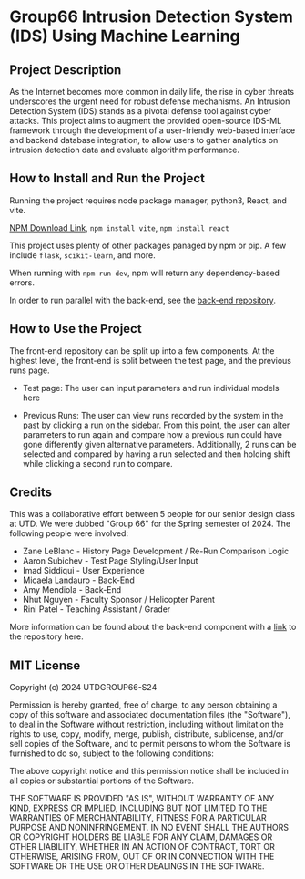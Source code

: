 # Group66 Intrusion Detection System (IDS) Using Machine Learning
## Project Description

As the Internet becomes more common in daily life, the rise in cyber threats underscores the urgent need for robust defense mechanisms. An Intrusion Detection System (IDS) stands as a pivotal defense tool against cyber attacks. This project aims to augment the provided open-source IDS-ML framework through the development of a user-friendly web-based interface and backend database integration, to allow users to gather analytics on intrusion detection data and evaluate algorithm performance.

## How to Install and Run the Project

Running the project requires node package manager, python3, React, and vite.

[NPM Download Link](https://docs.npmjs.com/downloading-and-installing-node-js-and-npm), `npm install vite`,
`npm install react`

This project uses plenty of other packages panaged by npm or pip. A few include `flask`, `scikit-learn`, and more.

When running with `npm run dev`, npm will return any dependency-based errors.

In order to run parallel with the back-end, see the [back-end repository](https://github.com/ZaneLeBlanc/Group66Backend).

## How to Use the Project

The front-end repository can be split up into a few components. At the highest level, the front-end is split between the test page, and the previous runs page.
- Test page: The user can input parameters and run individual models here

- Previous Runs: The user can view runs recorded by the system in the past by clicking a run on the sidebar. From this point, the user can alter parameters to run again and compare how a previous run could have gone differently given alternative parameters. Additionally, 2 runs can be selected and compared by having a run selected and then holding shift while clicking a second run to compare. 

## Credits

This was a collaborative effort between 5 people for our senior design class at UTD. We were dubbed "Group 66" for the Spring semester of 2024. The following people were involved:

- Zane LeBlanc - History Page Development / Re-Run Comparison Logic
- Aaron Subichev - Test Page Styling/User Input
- Imad Siddiqui - User Experience
- Micaela Landauro - Back-End
- Amy Mendiola - Back-End
- Nhut Nguyen - Faculty Sponsor / Helicopter Parent
- Rini Patel - Teaching Assistant / Grader

More information can be found about the back-end component with a [link](https://github.com/ZaneLeBlanc/Group66Backend) to the repository here.

## MIT License

Copyright (c) 2024 UTDGROUP66-S24

Permission is hereby granted, free of charge, to any person obtaining a copy
of this software and associated documentation files (the "Software"), to deal
in the Software without restriction, including without limitation the rights
to use, copy, modify, merge, publish, distribute, sublicense, and/or sell
copies of the Software, and to permit persons to whom the Software is
furnished to do so, subject to the following conditions:

The above copyright notice and this permission notice shall be included in all
copies or substantial portions of the Software.

THE SOFTWARE IS PROVIDED "AS IS", WITHOUT WARRANTY OF ANY KIND, EXPRESS OR
IMPLIED, INCLUDING BUT NOT LIMITED TO THE WARRANTIES OF MERCHANTABILITY,
FITNESS FOR A PARTICULAR PURPOSE AND NONINFRINGEMENT. IN NO EVENT SHALL THE
AUTHORS OR COPYRIGHT HOLDERS BE LIABLE FOR ANY CLAIM, DAMAGES OR OTHER
LIABILITY, WHETHER IN AN ACTION OF CONTRACT, TORT OR OTHERWISE, ARISING FROM,
OUT OF OR IN CONNECTION WITH THE SOFTWARE OR THE USE OR OTHER DEALINGS IN THE
SOFTWARE.
